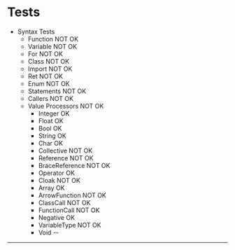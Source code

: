 # Tests

- Syntax Tests
  - Function         NOT OK
  - Variable         NOT OK
  - For              NOT OK
  - Class            NOT OK
  - Import           NOT OK
  - Ret              NOT OK
  - Enum             NOT OK
  - Statements       NOT OK
  - Callers          NOT OK
  - Value Processors NOT OK
    - Integer             OK
    - Float               OK
    - Bool                OK
    - String              OK
    - Char                OK  
    - Collective        NOT OK
    - Reference         NOT OK
    - BraceReference    NOT OK
    - Operator            OK
    - Cloak             NOT OK
    - Array               OK
    - ArrowFunction     NOT OK
    - ClassCall         NOT OK
    - FunctionCall      NOT OK
    - Negative            OK
    - VariableType      NOT OK
    - Void                --

---